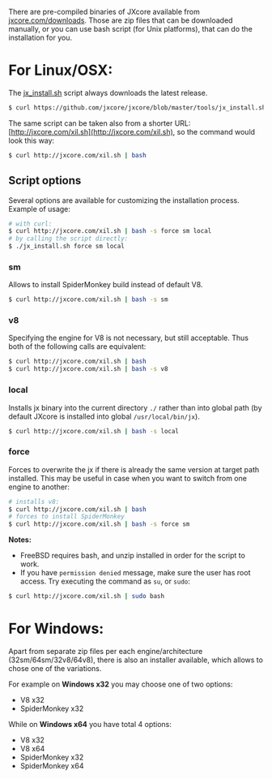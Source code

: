 
There are pre-compiled binaries of JXcore available from [jxcore.com/downloads](http://jxcore.com/downloads).
Those are zip files that can be downloaded manually, or you can use bash script (for Unix platforms), that can do the installation for you.

# For Linux/OSX:

The [jx_install.sh](https://github.com/jxcore/jxcore/blob/master/tools/jx_install.sh) script always downloads the latest release.

```bash
$ curl https://github.com/jxcore/jxcore/blob/master/tools/jx_install.sh | bash
```

The same script can be taken also from a shorter URL: [http://jxcore.com/xil.sh](http://jxcore.com/xil.sh), so the command would look this way:

```bash
$ curl http://jxcore.com/xil.sh | bash
```

## Script options

Several options are available for customizing the installation process. Example of usage:

```bash
# with curl:
$ curl http://jxcore.com/xil.sh | bash -s force sm local
# by calling the script directly:
$ ./jx_install.sh force sm local
```

### sm

Allows to install SpiderMonkey build instead of default V8.

```bash
$ curl http://jxcore.com/xil.sh | bash -s sm
```

### v8

Specifying the engine for V8 is not necessary, but still acceptable. Thus both of the following calls are equivalent:

```bash
$ curl http://jxcore.com/xil.sh | bash
$ curl http://jxcore.com/xil.sh | bash -s v8
```

### local

Installs jx binary into the current directory `./` rather than into global path (by default JXcore is installed into global `/usr/local/bin/jx`).

```bash
$ curl http://jxcore.com/xil.sh | bash -s local
```

### force

Forces to overwrite the jx if there is already the same version at target path installed. This may be useful in case when you want to switch from one engine to another:

```bash
# installs v8:
$ curl http://jxcore.com/xil.sh | bash
# forces to install SpiderMonkey
$ curl http://jxcore.com/xil.sh | bash -s force sm
```

**Notes:**

* FreeBSD requires bash, and unzip installed in order for the script to work.
* If you have `permission denied` message, make sure the user has root access. Try executing the command as `su`, or `sudo`:

```bash
$ curl http://jxcore.com/xil.sh | sudo bash
```

# For Windows:

Apart from separate zip files per each engine/architecture (32sm/64sm/32v8/64v8), there is also an installer available, which allows to chose one of the variations.

For example on **Windows x32** you may choose one of two options:

* V8 x32
* SpiderMonkey x32

While on **Windows x64** you have total 4 options:

* V8 x32
* V8 x64
* SpiderMonkey x32
* SpiderMonkey x64
